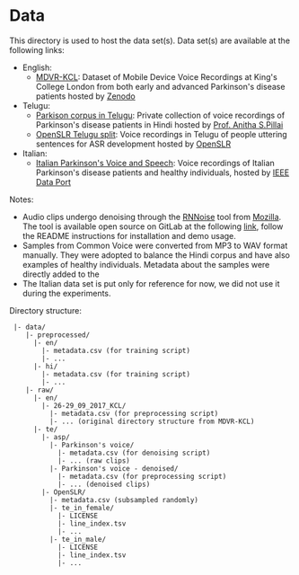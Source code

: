 # Data

This directory is used to host the data set(s).
Data set(s) are available at the following links:

- English:
    - [MDVR-KCL](https://zenodo.org/record/2867216#.YpSK3i0QPT9): Dataset of Mobile Device Voice Recordings at King's College London from both early and advanced Parkinson's disease patients hosted by [Zenodo](https://zenodo.org)
- Telugu:
    - [Parkison corpus in Telugu](https://drive.google.com/drive/folders/1lBz_NhtP0o0uy3OMV6FAtTHkaA4Prmf-?usp=share_link): Private collection of voice recordings of Parkinson's disease patients in Hindi hosted by [Prof. Anitha S.Pillai](https://www.linkedin.com/in/anithaspillai/)
    - [OpenSLR Telugu split](https://www.aclweb.org/anthology/2020.lrec-1.800): Voice recordings in Telugu of people uttering sentences for ASR development hosted by [OpenSLR](https://www.openslr.org/66/)
- Italian:
    - [Italian Parkinson's Voice and Speech](https://ieee-dataport.org/open-access/italian-parkinsons-voice-and-speech): Voice recordings of Italian Parkinson's disease patients and healthy individuals, hosted by [IEEE Data Port](https://ieee-dataport.org/)

Notes: 
- Audio clips undergo denoising through the [RNNoise](https://jmvalin.ca/demo/rnnoise/) tool from [Mozilla](https://www.mozilla.org/). The tool is available open source on GitLab at the following [link](https://gitlab.xiph.org/xiph/rnnoise/), follow the README instructions for installation and demo usage.
- Samples from Common Voice were converted from MP3 to WAV format manually. They were adopted to balance the Hindi corpus and have also examples of healthy individuals. Metadata about the samples were directly added to the 
- The Italian data set is put only for reference for now, we did not use it during the experiments.

Directory structure:
```
 |- data/
    |- preprocessed/
      |- en/
        |- metadata.csv (for training script)
        |- ...
      |- hi/
        |- metadata.csv (for training script)
        |- ...
    |- raw/
      |- en/
        |- 26-29_09_2017_KCL/
          |- metadata.csv (for preprocessing script)
          |- ... (original directory structure from MDVR-KCL)
      |- te/
        |- asp/
          |- Parkinson's voice/
            |- metadata.csv (for denoising script)
            |- ... (raw clips)
          |- Parkinson's voice - denoised/
            |- metadata.csv (for preprocessing script)
            |- ... (denoised clips)
        |- OpenSLR/
          |- metadata.csv (subsampled randomly)
          |- te_in_female/
            |- LICENSE
            |- line_index.tsv
            |- ...
          |- te_in_male/
            |- LICENSE
            |- line_index.tsv
            |- ...
```